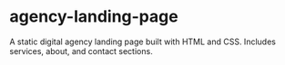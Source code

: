 # agency-landing-page
A static digital agency landing page built with HTML and CSS. Includes services, about, and contact sections.


